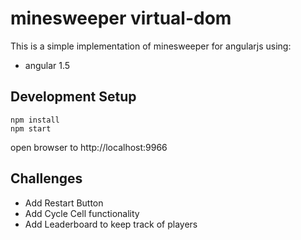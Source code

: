 # minesweeper virtual-dom

This is a simple implementation of minesweeper for angularjs using:

- angular 1.5

## Development Setup

```
npm install
npm start
```

open browser to http://localhost:9966

## Challenges

* Add Restart Button
* Add Cycle Cell functionality
* Add Leaderboard to keep track of players
